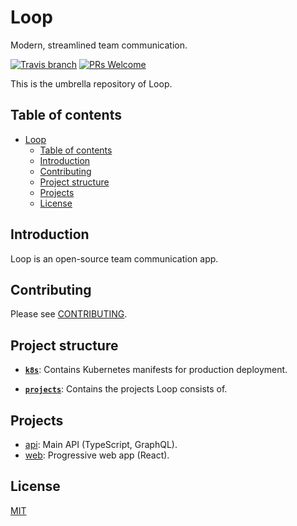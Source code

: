 # Loop

Modern, streamlined team communication.

[![Travis branch](https://img.shields.io/travis/com/strattadb/loop/develop.svg?style=flat-square)](https://travis-ci.com/strattadb/loop)
[![PRs Welcome](https://img.shields.io/badge/PRs-welcome-brightgreen.svg?style=flat-square)](CONTRIBUTING.md)

This is the umbrella repository of Loop.

## Table of contents

- [Loop](#loop)
  - [Table of contents](#table-of-contents)
  - [Introduction](#introduction)
  - [Contributing](#contributing)
  - [Project structure](#project-structure)
  - [Projects](#projects)
  - [License](#license)

## Introduction

Loop is an open-source team communication app.

## Contributing

Please see [CONTRIBUTING](./CONTRIBUTING.md).

## Project structure

- [**`k8s`**](./k8s): Contains Kubernetes manifests for production deployment.

- [**`projects`**](./projects): Contains the projects Loop consists of.

## Projects

- [api](./projects/api): Main API (TypeScript, GraphQL).
- [web](./projects/web): Progressive web app (React).

## License

[MIT](https://opensource.org/licenses/MIT)
